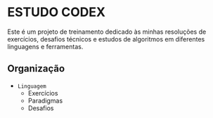 # ESTUDO CODEX

Este é um projeto de treinamento dedicado às minhas resoluções de exercícios, desafios técnicos e estudos de algoritmos em diferentes linguagens e ferramentas.

## Organização

- `Linguagem`
  - Exercícios
  - Paradigmas
  - Desafios